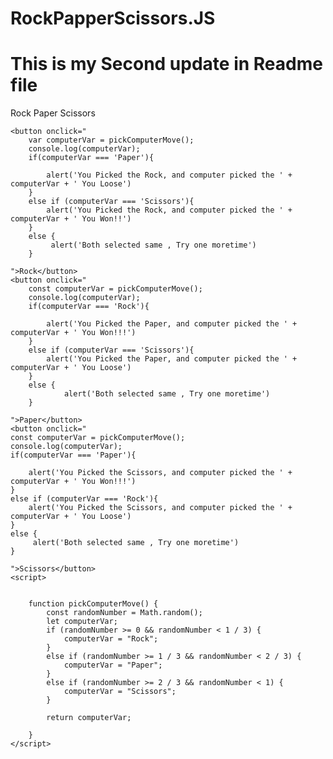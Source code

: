 # RockPapperScissors.JS
# This is my Second update in Readme file
<!DOCTYPE html>
<html>

<head>
    <title>
        Booleans Project
    </title>

</head>


<body>
    <p> Rock Paper Scissors</p>

    <button onclick="
        var computerVar = pickComputerMove();
        console.log(computerVar);
        if(computerVar === 'Paper'){
            
            alert('You Picked the Rock, and computer picked the ' + computerVar + ' You Loose')
        }
        else if (computerVar === 'Scissors'){
            alert('You Picked the Rock, and computer picked the ' + computerVar + ' You Won!!')
        }
        else {
             alert('Both selected same , Try one moretime')
        }
        
    ">Rock</button>
    <button onclick="
        const computerVar = pickComputerMove();
        console.log(computerVar);
        if(computerVar === 'Rock'){
            
            alert('You Picked the Paper, and computer picked the ' + computerVar + ' You Won!!!')
        }
        else if (computerVar === 'Scissors'){
            alert('You Picked the Paper, and computer picked the ' + computerVar + ' You Loose')
        }
        else {
                alert('Both selected same , Try one moretime')
        }   
            
    ">Paper</button>
    <button onclick="
    const computerVar = pickComputerMove();
    console.log(computerVar);
    if(computerVar === 'Paper'){
        
        alert('You Picked the Scissors, and computer picked the ' + computerVar + ' You Won!!!')
    }
    else if (computerVar === 'Rock'){
        alert('You Picked the Scissors, and computer picked the ' + computerVar + ' You Loose')
    }
    else {
         alert('Both selected same , Try one moretime')
    }
    
    ">Scissors</button>
    <script>


        function pickComputerMove() {
            const randomNumber = Math.random();
            let computerVar;
            if (randomNumber >= 0 && randomNumber < 1 / 3) {
                computerVar = "Rock";
            }
            else if (randomNumber >= 1 / 3 && randomNumber < 2 / 3) {
                computerVar = "Paper";
            }
            else if (randomNumber >= 2 / 3 && randomNumber < 1) {
                computerVar = "Scissors";
            }

            return computerVar;

        }
    </script>

</body>

</html>
